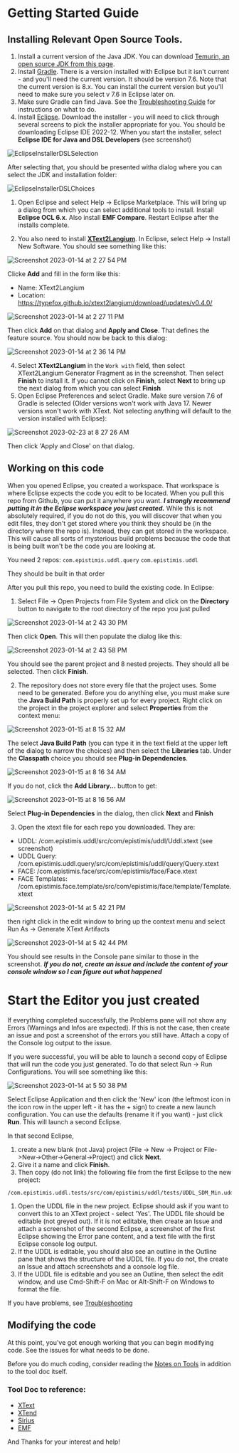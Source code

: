 # Getting Started Guide


## Installing Relevant Open Source Tools.
1. Install a current version of the Java JDK. You can download [Temurin, an open source JDK from this page](https://www.eclipse.org/downloads/).
2. Install [Gradle](https://gradle.org). There is a version installed with Eclipse but it isn't current - and you'll need the current version. It should be version 7.6. Note that the current version is 8.x. You can install the current version but you'll need to make sure you select v 7.6 in Eclipse later on.
3. Make sure Gradle can find Java. See the [Troubleshooting Guide](TROUBLESHOOTING.md) for instructions on what to do.
4. Install [Eclipse](https://www.eclipse.org). Download the installer - you will need to click through several screens to pick the installer appropriate for you. You should be downloading Eclipse IDE 2022-12. 
When you start the installer, select **Eclipse IDE for Java and DSL Developers** (see screenshot)

![EclipseInstallerDSLSelection](https://user-images.githubusercontent.com/120406738/212499267-b34101e8-d71d-4831-a633-ffe6302e990f.png)

After selecting that, you should be presented witha dialog where you can select the JDK and installation folder:

![EclipseInstallerDSLChoices](https://user-images.githubusercontent.com/120406738/212499344-fea20154-97c1-414c-ae49-0c2eceffe44d.png)

1. Open Eclipse and select Help -> Eclipse Marketplace. This will bring up a dialog from which you can select additional tools to install. Install **Eclipse OCL 6.x**. Also install **EMF Compare**. Restart Eclipse after the installs complete. 

2. You also need to install **[XText2Langium](https://github.com/TypeFox/xtext2langium)**. In Eclipse, select Help -> Install New Software. 
You should see something like this:

![Screenshot 2023-01-14 at 2 27 54 PM](https://user-images.githubusercontent.com/120406738/212499889-fa2d00ff-a3bd-43b6-9d6e-4cafc2528345.png)

Clicke **Add** and fill in the form like this:
* Name: XText2Langium
* Location: https://typefox.github.io/xtext2langium/download/updates/v0.4.0/

![Screenshot 2023-01-14 at 2 27 11 PM](https://user-images.githubusercontent.com/120406738/212499957-585f28bf-48d4-4111-8caa-1672594666ec.png)

Then click **Add** on that dialog and **Apply and Close**. That defines the feature source. You should now be back to this dialog:

![Screenshot 2023-01-14 at 2 36 14 PM](https://user-images.githubusercontent.com/120406738/212500196-f75f14c4-b176-4936-a371-06a52a319d6b.png)

4. Select **XText2Langium** in the `Work with` field, then select XText2Langium Generator Fragment as in the screenshot. Then select **Finish** to install it. If you cannot click on **Finish**, select **Next** to bring up the next dialog from which you can select **Finish**
5. Open Eclipse Preferences and select Gradle. Make sure version 7.6 of Gradle is selected (Older versions won't work with Java 17. Newer versions won't work with XText. Not selecting anything will default to the version installed with Eclipse):

![Screenshot 2023-02-23 at 8 27 26 AM](https://user-images.githubusercontent.com/120406738/220969744-cf0e59a3-6562-4633-a848-99022204fd65.png)

Then click 'Apply and Close' on that dialog.

## Working on this code
When you opened Eclipse, you created a workspace. That workspace is where Eclipse expects the code you edit to be located. When you pull this repo from Github,
you can put it anywhere you want. ***I strongly recommend putting it in the Eclipse workspace you just created.*** While this is not absolutely required, if you 
do not do this, you will discover that when you edit files, they don't get stored where you think they should be (in the directory where the repo is). Instead, they
can get stored in the workspace. This will cause all sorts of mysterious build problems because the code that is being built won't be the code you are looking at.

You need 2 repos:
`com.epistimis.uddl.query`
`com.epistimis.uddl`

They should be built in that order

After you pull this repo, you need to build the existing code. In Eclipse:

1. Select File -> Open Projects from File System and click on the **Directory** button to navigate to the root directory of the repo you just pulled 

![Screenshot 2023-01-14 at 2 43 30 PM](https://user-images.githubusercontent.com/120406738/212500480-8401fbc2-7e56-4719-b9f8-a2b2faec757f.png)

Then click **Open**. This will then populate the dialog like this:

![Screenshot 2023-01-14 at 2 43 58 PM](https://user-images.githubusercontent.com/120406738/212500507-27433f5c-a80d-41aa-8ead-ae0a0791960b.png)

You should see the parent project and 8 nested projects. They should all be selected. Then click **Finish**. 

2. The repository does not store every file that the project uses. Some need to be generated. Before you do anything else, you must make sure the **Java Build Path** is properly set up for every project. Right click on the project in the project explorer and select **Properties** from the context menu:

![Screenshot 2023-01-15 at 8 15 32 AM](https://user-images.githubusercontent.com/120406738/212552934-e319f454-ee76-425e-ac69-535771c5e519.png)

The select **Java Build Path** (you can type it in the text field at the upper left of the dialog to narrow the choices) and then select the **Libraries** tab. Under the **Classpath** choice you should see **Plug-in Dependencies**.

![Screenshot 2023-01-15 at 8 16 34 AM](https://user-images.githubusercontent.com/120406738/212552898-99a08014-8109-4ae1-9512-b3160c06f918.png)

If you do not, click the **Add Library...** button to get:

![Screenshot 2023-01-15 at 8 16 56 AM](https://user-images.githubusercontent.com/120406738/212552883-f4d887d3-526a-4c30-9b8d-b621e8f48d48.png)

Select **Plug-in Dependencies** in the dialog, then click **Next** and **Finish**

3. Open the xtext file for each repo you downloaded. They are:
* UDDL: /com.epistimis.uddl/src/com/epistimis/uddl/Uddl.xtext (see screenshot)
* UDDL Query: /com.epistimis.uddl.query/src/com/epistimis/uddl/query/Query.xtext
* FACE: /com.epistimis.face/src/com/epistimis/face/Face.xtext
* FACE Templates: /com.epistimis.face.template/src/com/epistimis/face/template/Template.xtext

![Screenshot 2023-01-14 at 5 42 21 PM](https://user-images.githubusercontent.com/120406738/212508222-bf4b4003-a1e4-4c32-b1e8-067ce2daed04.png)

then right click in the edit window to bring up the context menu and select Run As -> Generate XText Artifacts

![Screenshot 2023-01-14 at 5 42 44 PM](https://user-images.githubusercontent.com/120406738/212508587-4423c56a-28e9-41de-920d-46c2eced07ca.png)

You should see results in the Console pane similar to those in the screenshot. ***If you do not, create an issue and include the content of your console window so I can figure out what happened***

# Start the Editor you just created
If everything completed successfully, the Problems pane will not show any Errors (Warnings and Infos are expected). If this is not the case, then create an issue and post a screenshot of the errors you still have. Attach a copy of the Console log output to the issue.

If  you were successful, you will be able to launch a second copy of Eclipse that will run the code you just generated. 
To do that select Run -> Run Configurations. You will see something like this:

![Screenshot 2023-01-14 at 5 50 38 PM](https://user-images.githubusercontent.com/120406738/212510514-a8ee4b8a-4867-455a-93f2-66e6e4f6910a.png)

Select Eclipse Application and then click the 'New' icon (the leftmost icon in the icon row in the upper left - it has the + sign) to create a new launch configuration.
You can use the defaults (rename it if you want) - just click **Run**. This will launch a second Eclipse. 

In that second Eclipse, 
1. create a new blank (not Java) project (File -> New -> Project or File->New->Other->General->Project)  and  click **Next**. 
1. Give it a name and click **Finish**. 
1. Then copy (do not link) the following file from the first Eclipse to the new project: 
```
/com.epistimis.uddl.tests/src/com/epistimis/uddl/tests/UDDL_SDM_Min.uddl
```
1. Open the UDDL file in the new project. Eclipse should ask if you want to convert this to an XText project - select 'Yes'. The UDDL file should be editable (not greyed out). If it is not editable, then create an Issue and attach a screenshot of the second Eclipse, a screenshot of the first Eclipse showing the Error pane content, and a text file with the first Eclipse console log output.
1. If the UDDL is editable, you should also see an outline in the Outline pane that shows the structure of the UDDL file. If you do not, the create an Issue and attach screenshots and a console log file.
2. If the UDDL file is editable and you see an Outline, then select the edit window, and use Cmd-Shift-F on Mac or Alt-Shift-F on Windows to format the file. 

If you have problems, see [Troubleshooting](TROUBLESHOOTING.md)

## Modifying the code

At this point, you've got enough working that you can begin modifying code. See the issues for what needs to be done.

Before you do much coding, consider reading the [Notes on Tools](NOTES_ON_TOOLS.md) in addition to the tool doc itself.

### Tool Doc to reference:
* [XText](https://www.eclipse.org/Xtext/)
* [XTend](http://xtend-lang.org)
* [Sirius](https://www.eclipse.org/sirius/)
* [EMF](https://www.eclipse.org/modeling/emf/)

And Thanks for your interest and help!

